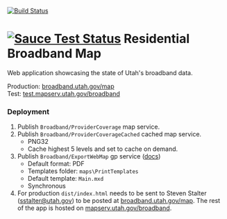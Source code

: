 [![Build Status](https://travis-ci.org/agrc/broadband.svg)](https://travis-ci.org/agrc/broadband)

[![Sauce Test Status](https://saucelabs.com/browser-matrix/agrc-broadband.svg)](https://saucelabs.com/u/agrc-broadband)
Residential Broadband Map
=========================

Web application showcasing the state of Utah's broadband data.

Production: [broadband.utah.gov/map](https://broadband.utah.gov/map)  
Test: [test.mapserv.utah.gov/broadband](https://test.mapserv.utah.gov/broadband)  

### Deployment
1. Publish `Broadband/ProviderCoverage` map service.
1. Publish `Broadband/ProviderCoverageCached` cached map service.
    * PNG32
    * Cache highest 5 levels and set to cache on demand.
1. Publish `Broadband/ExportWebMap` gp service ([docs](https://server.arcgis.com/en/server/latest/get-started/windows/tutorial-publishing-additional-services-for-printing.htm))
    * Default format: PDF
    * Templates folder: `maps\PrintTemplates`
    * Default template: `Main.mxd`
    * Synchronous
1. For production `dist/index.html` needs to be sent to Steven Stalter (sstalter@utah.gov) to be posted at [broadband.utah.gov/map](https://broadband.utah.gov/map). The rest of the app is hosted on [mapserv.utah.gov/broadband](https://mapserv.utah.gov/broadband).
